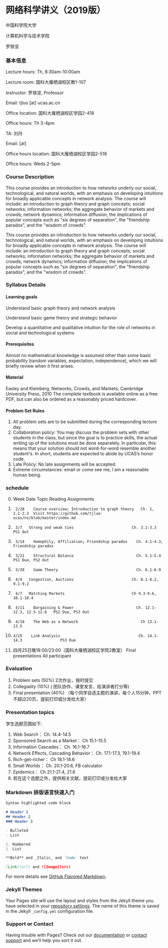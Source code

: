 # 网络科学讲义（2019版）
中国科学院大学

计算机科学与技术学院

罗铁坚
### 基本信息

Lecture hours: Th, 8:30am-10:00am

Lecture room: 国科大雁栖湖校区教1-107

Instructor: 罗铁坚, Professor

Email: tjluo [at] ucas.ac.cn

Office location: 国科大雁栖湖校区学园2-418 

Office hours: Th 3-4pm

TA: 刘丹

Email:  [at] 

Office hours location: 国科大雁栖湖校区学园2-518 

Office hours: Weds 2-5pm

### Course Description
This course provides an introduction to how networks underly our social, technological, and natural worlds, with an emphasis on developing intuitions for broadly applicable concepts in network analysis. The course will include: an introduction to graph theory and graph concepts; social networks; information networks; the aggregate behavior of markets and crowds; network dynamics; information diffusion; the implications of popular concepts such as "six degrees of separation", the "friendship paradox", and the "wisdom of crowds".

This course provides an introduction to how networks underly our social, technological, and natural worlds, with an emphasis on developing intuitions for broadly applicable concepts in network analysis. The course will include: an introduction to graph theory and graph concepts; social networks; information networks; the aggregate behavior of markets and crowds; network dynamics; information diffusion; the implications of popular concepts such as "six degrees of separation", the "friendship paradox", and the "wisdom of crowds".

### Syllabus Details
#### Learning goals

Understand basic graph theory and network analysis

Understand basic game theory and strategic behavior

Develop a quantitative and qualitative intuition for the role of networks in social and technological systems.

#### Prerequisites

Almost no mathematical knowledge is assumed other than some basic probability (random variables, expectation, independence), which we will briefly review when it first arises.

#### Material

Easley and Kleinberg, Networks, Crowds, and Markets, Cambridge University Press, 2010
The complete textbook is available online as a free PDF, but can also be ordered as a reasonably priced hardcover.

#### Problem Set Rules
1. All problem sets are to be submitted during the corresponding lecture day. 
2. Collaboration policy: You may discuss the problem sets with other students in the class, but since the goal is to practice skills, the actual writing up of the solutions must be done separately. In particular, this means that your solution should not word-for-word resemble another student's. In short, students are expected to abide by UCAS’s honor code.
3. Late Policy: No late assignments will be accepted.
4. Extreme circumstances: email or come see me, I am a reasonable human being.

### schedule

0. Week	  Date	Topic	                                        Reading	                   Assignments

1.	    2/28	Course overview; Introduction to graph theory	Ch. 1, 2.1-2.3	Visit https://github.com/tjluo-ucas/ns/blob/master/index.md

2.	    3/7	  Strong and weak ties	                        Ch. 3.1-3.3	               PS1 Out

3.	    3/14	Homophily, Affiliation; Friendship paradox	  Ch. 4.1-4.3, Friendship paradox	

4.	    3/21	Structural Balance	                          Ch. 5.1-5.4	               PS1 Due, PS2 Out

5.	    3/28	Game Theory	                                  Ch. 6.1-6.9	

6.	    4/4	  Congestion, Auctions	                        Ch. 8.1-8.2, 9.1-9.2	

7.	    4/7	  Matching Markets	                            Ch 9.3-9.6, 10.1-10.4	

8.	    4/11	Bargaining & Power	                          Ch. 12.1-12.3, 12.5-12.8	 PS2 Due, PS3 Out

9.	    4/18	The Web as a Network	                        Ch 13.1-13.5	

10.	    4/25	Link Analysis	                                Ch. 14.1-14.3           	  PS3 Due

10.    四月25日晚18:00/23:00（国科大雁栖湖校区学院2教室）       Final presentations     All participant

### Evaluation
1. Problem sets (50%) 2次作业，按时提交
2. Collegiality (10%) ( 团队协作、课堂发言、给演讲者打分等)
3. Final presentation (40%) （每个同学自选主题的演讲，每个人15分钟，PPT不超过20页，提前打印或分发给大家）
### Presentation topics
学生选题范围如下:
1. Web Search： Ch. 14.4-14.5
2. Sponsored Search as a Market： Ch 15.1-15.5
3. Information Cascades： Ch. 16.1-16.7
4. Network Effects, Cascading Behavior： Ch. 17.1-17.3, 19.1-19.4
5. Rich-get-richer： Ch 18.1-18.6
6. Small Worlds： Ch. 20.1-20.6, FB calculator
7. Epidemics： Ch 21.1-21.4, 21.6
8. 若在这个选题之外，提供相关文献，提前打印或分发给大家






### Markdown 排版语言快速入门


```markdown
Syntax highlighted code block

# Header 1
## Header 2
### Header 3

- Bulleted
- List

1. Numbered
2. List

**Bold** and _Italic_ and `Code` text

[Link](url) and ![Image](src)
```

For more details see [GitHub Flavored Markdown](https://guides.github.com/features/mastering-markdown/).

### Jekyll Themes

Your Pages site will use the layout and styles from the Jekyll theme you have selected in your [repository settings](https://github.com/tjluo-ucas/ns/settings). The name of this theme is saved in the Jekyll `_config.yml` configuration file.

### Support or Contact

Having trouble with Pages? Check out our [documentation](https://help.github.com/categories/github-pages-basics/) or [contact support](https://github.com/contact) and we’ll help you sort it out.
